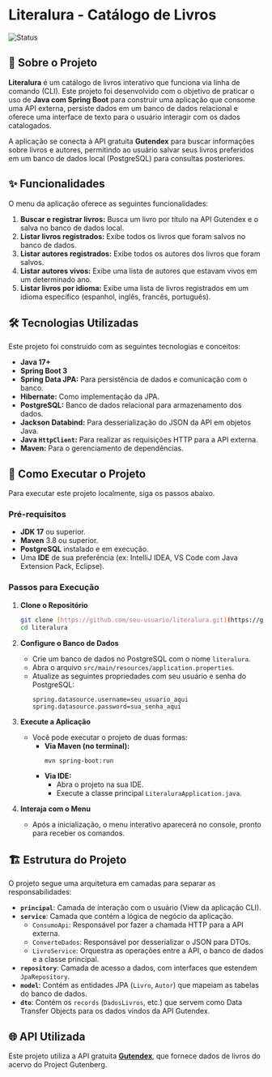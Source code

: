 # Literalura - Catálogo de Livros

![Status](https://img.shields.io/badge/status-concluído-brightgreen)

## 📖 Sobre o Projeto

**Literalura** é um catálogo de livros interativo que funciona via linha de comando (CLI). Este projeto foi desenvolvido com o objetivo de praticar o uso de **Java com Spring Boot** para construir uma aplicação que consome uma API externa, persiste dados em um banco de dados relacional e oferece uma interface de texto para o usuário interagir com os dados catalogados.

A aplicação se conecta à API gratuita **Gutendex** para buscar informações sobre livros e autores, permitindo ao usuário salvar seus livros preferidos em um banco de dados local (PostgreSQL) para consultas posteriores.

## ✨ Funcionalidades

O menu da aplicação oferece as seguintes funcionalidades:

1.  **Buscar e registrar livros:** Busca um livro por título na API Gutendex e o salva no banco de dados local.
2.  **Listar livros registrados:** Exibe todos os livros que foram salvos no banco de dados.
3.  **Listar autores registrados:** Exibe todos os autores dos livros que foram salvos.
4.  **Listar autores vivos:** Exibe uma lista de autores que estavam vivos em um determinado ano.
5.  **Listar livros por idioma:** Exibe uma lista de livros registrados em um idioma específico (espanhol, inglês, francês, português).

## 🛠️ Tecnologias Utilizadas

Este projeto foi construído com as seguintes tecnologias e conceitos:

* **Java 17+**
* **Spring Boot 3**
* **Spring Data JPA:** Para persistência de dados e comunicação com o banco.
* **Hibernate:** Como implementação da JPA.
* **PostgreSQL:** Banco de dados relacional para armazenamento dos dados.
* **Jackson Databind:** Para desserialização do JSON da API em objetos Java.
* **Java `HttpClient`:** Para realizar as requisições HTTP para a API externa.
* **Maven:** Para o gerenciamento de dependências.

## 🚀 Como Executar o Projeto

Para executar este projeto localmente, siga os passos abaixo.

### Pré-requisitos

* **JDK 17** ou superior.
* **Maven** 3.8 ou superior.
* **PostgreSQL** instalado e em execução.
* Uma **IDE** de sua preferência (ex: IntelliJ IDEA, VS Code com Java Extension Pack, Eclipse).

### Passos para Execução

1.  **Clone o Repositório**
    ```bash
    git clone [https://github.com/seu-usuario/literalura.git](https://github.com/seu-usuario/literalura.git)
    cd literalura
    ```

2.  **Configure o Banco de Dados**
    * Crie um banco de dados no PostgreSQL com o nome `literalura`.
    * Abra o arquivo `src/main/resources/application.properties`.
    * Atualize as seguintes propriedades com seu usuário e senha do PostgreSQL:
        ```properties
        spring.datasource.username=seu_usuario_aqui
        spring.datasource.password=sua_senha_aqui
        ```

3.  **Execute a Aplicação**
    * Você pode executar o projeto de duas formas:
        * **Via Maven (no terminal):**
            ```bash
            mvn spring-boot:run
            ```
        * **Via IDE:**
            * Abra o projeto na sua IDE.
            * Execute a classe principal `LiteraluraApplication.java`.

4.  **Interaja com o Menu**
    * Após a inicialização, o menu interativo aparecerá no console, pronto para receber os comandos.

## 🏗️ Estrutura do Projeto

O projeto segue uma arquitetura em camadas para separar as responsabilidades:

* **`principal`**: Camada de interação com o usuário (View da aplicação CLI).
* **`service`**: Camada que contém a lógica de negócio da aplicação.
    * `ConsumoApi`: Responsável por fazer a chamada HTTP para a API externa.
    * `ConverteDados`: Responsável por desserializar o JSON para DTOs.
    * `LivroService`: Orquestra as operações entre a API, o banco de dados e a classe principal.
* **`repository`**: Camada de acesso a dados, com interfaces que estendem `JpaRepository`.
* **`model`**: Contém as entidades JPA (`Livro`, `Autor`) que mapeiam as tabelas do banco de dados.
* **`dto`**: Contém os `records` (`DadosLivros`, etc.) que servem como Data Transfer Objects para os dados vindos da API Gutendex.

## 🌐 API Utilizada

Este projeto utiliza a API gratuita **[Gutendex](https://gutendex.com/)**, que fornece dados de livros do acervo do Project Gutenberg.
